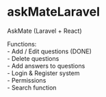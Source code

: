 # askMateLaravel
AskMate (Laravel + React)



Functions:
<br>- Add / Edit questions (DONE)
<br>- Delete questions
<br>- Add answers to questions
<br>- Login & Register system
<br>- Permissions
<br>- Search function

